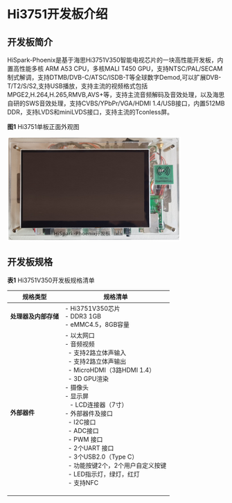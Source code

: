 # Hi3751开发板介绍


## 开发板简介

HiSpark-Phoenix是基于海思Hi3751V350智能电视芯片的一块高性能开发板，内置高性能多核 ARM A53 CPU，多核MALI T450 GPU，支持NTSC/PAL/SECAM制式解调，支持DTMB/DVB-C/ATSC/ISDB-T等全球数字Demod,可以扩展DVB-T/T2/S/S2,支持USB播放，支持主流的视频格式包括MPGE2,H.264,H.265,RMVB,AVS+等，支持主流音频解码及音效处理，以及海思自研的SWS音效处理，支持CVBS/YPbPr/VGA/HDMI 1.4/USB接口，内置512MB DDR，支持LVDS和miniLVDS接口，支持主流的Tconless屏。

  **图1** Hi3751单板正面外观图

  ![zn-cn_image_Hi3751V350](figures/zn-cn_image_Hi3751V350.png)


## 开发板规格

  **表1** Hi3751V350开发板规格清单

| 规格类型 | 规格清单 | 
| -------- | -------- |
| **处理器及内部存储** | -&nbsp;Hi3751V350芯片<br/>-&nbsp;DDR3&nbsp;1GB<br/>-&nbsp;eMMC4.5，8GB容量 | 
| **外部器件** | -&nbsp;以太网口<br/>-&nbsp;音频视频<br/>&nbsp;&nbsp;-&nbsp;支持2路立体声输入<br/>&nbsp;&nbsp;-&nbsp;支持2路立体声输出<br/>&nbsp;&nbsp;-&nbsp;MicroHDMI（3路HDMI&nbsp;1.4）<br/>&nbsp;&nbsp;-&nbsp;3D GPU渲染<br/>-&nbsp;摄像头<br/>-&nbsp;显示屏<br/>&nbsp;&nbsp;&nbsp;-&nbsp;LCD连接器（7寸）<br/>-&nbsp;外部器件及接口<br/>&nbsp;&nbsp;-&nbsp;I2C接口<br/>&nbsp;&nbsp;-&nbsp;ADC接口<br/>&nbsp;&nbsp;-&nbsp;PWM 接口<br/>&nbsp;&nbsp;-&nbsp;2个UART 接口<br/>&nbsp;&nbsp;-&nbsp;3个USB2.0（Type&nbsp;C）<br/>&nbsp;&nbsp;-&nbsp;功能按键2个，2个用户自定义按键<br/>&nbsp;&nbsp;-&nbsp;LED指示灯，绿灯，红灯<br/>&nbsp; -&nbsp;支持NFC<br/>&nbsp; | 
